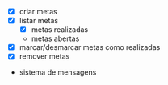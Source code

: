 - [x] criar metas
- [x] listar metas
    - [x] metas realizadas
    - metas abertas
- [x] marcar/desmarcar metas como realizadas
- [x] remover metas
- sistema de mensagens